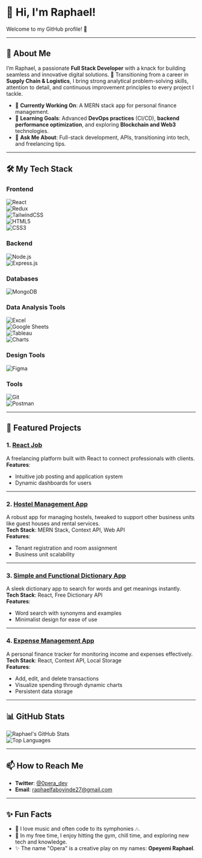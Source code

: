 # 👋 Hi, I'm Raphael!  

Welcome to my GitHub profile! 🚀  

---

## 🚀 About Me  
I’m Raphael, a passionate **Full Stack Developer** with a knack for building seamless and innovative digital solutions. 🌟 Transitioning from a career in **Supply Chain & Logistics**, I bring strong analytical problem-solving skills, attention to detail, and continuous improvement principles to every project I tackle.  

- 🔭 **Currently Working On**: A MERN stack app for personal finance management.  
- 🌱 **Learning Goals**: Advanced **DevOps practices** (CI/CD), **backend performance optimization**, and exploring **Blockchain and Web3** technologies.  
- 💬 **Ask Me About**: Full-stack development, APIs, transitioning into tech, and freelancing tips.  

---

## 🛠️ My Tech Stack  

### **Frontend**  
![React](https://img.shields.io/badge/-React-61DAFB?logo=react&logoColor=white&style=for-the-badge)  
![Redux](https://img.shields.io/badge/-Redux-764ABC?logo=redux&logoColor=white&style=for-the-badge)  
![TailwindCSS](https://img.shields.io/badge/-TailwindCSS-38B2AC?logo=tailwindcss&logoColor=white&style=for-the-badge)  
![HTML5](https://img.shields.io/badge/-HTML5-E34F26?logo=html5&logoColor=white&style=for-the-badge)  
![CSS3](https://img.shields.io/badge/-CSS3-1572B6?logo=css3&logoColor=white&style=for-the-badge)  

### **Backend**  
![Node.js](https://img.shields.io/badge/-Node.js-339933?logo=node.js&logoColor=white&style=for-the-badge)  
![Express.js](https://img.shields.io/badge/-Express.js-000000?logo=express&logoColor=white&style=for-the-badge)  

### **Databases**  
![MongoDB](https://img.shields.io/badge/-MongoDB-47A248?logo=mongodb&logoColor=white&style=for-the-badge)  

### **Data Analysis Tools**  
![Excel](https://img.shields.io/badge/-Excel-217346?logo=microsoft-excel&logoColor=white&style=for-the-badge)  
![Google Sheets](https://img.shields.io/badge/-Google_Sheets-34A853?logo=google-sheets&logoColor=white&style=for-the-badge)  
![Tableau](https://img.shields.io/badge/-Tableau-E97627?logo=tableau&logoColor=white&style=for-the-badge)  
![Charts](https://img.shields.io/badge/-Data_Visualization-FFBB00?style=for-the-badge)  

### **Design Tools**  
![Figma](https://img.shields.io/badge/-Figma-F24E1E?logo=figma&logoColor=white&style=for-the-badge)  

### **Tools**  
![Git](https://img.shields.io/badge/-Git-F05032?logo=git&logoColor=white&style=for-the-badge)  
![Postman](https://img.shields.io/badge/-Postman-FF6C37?logo=postman&logoColor=white&style=for-the-badge)  

---

## 🌟 Featured Projects  

### 1. [**React Job**](https://github.com/OperaCode/React_Job.git)  
A freelancing platform built with React to connect professionals with clients.  
**Features**:  
- Intuitive job posting and application system  
- Dynamic dashboards for users  

---

### 2. [**Hostel Management App**](https://github.com/OperaCode/Hostel-Management-App.git)  
A robust app for managing hostels, tweaked to support other business units like guest houses and rental services.  
**Tech Stack**: MERN Stack, Context API, Web API  
**Features**:  
- Tenant registration and room assignment  
- Business unit scalability  

---

### 3. [**Simple and Functional Dictionary App**](https://github.com/OperaCode/Dictionary_App-.git)  
A sleek dictionary app to search for words and get meanings instantly.  
**Tech Stack**: React, Free Dictionary API  
**Features**:  
- Word search with synonyms and examples  
- Minimalist design for ease of use  

---

### 4. [**Expense Management App**](https://github.com/OperaCode/expense-management-app.git)  
A personal finance tracker for monitoring income and expenses effectively.  
**Tech Stack**: React, Context API, Local Storage  
**Features**:  
- Add, edit, and delete transactions  
- Visualize spending through dynamic charts  
- Persistent data storage  

---

## 📊 GitHub Stats  

![Raphael's GitHub Stats](https://github-readme-stats.vercel.app/api?username=OperaCode&show_icons=true&theme=radical)  
![Top Languages](https://github-readme-stats.vercel.app/api/top-langs/?username=OperaCode&layout=compact&theme=radical)  

---

## 📫 How to Reach Me  

- **Twitter**: [@0pera_dev](https://x.com/0pera_dev?s=11&t=YUuj0_BWUL2YKEV61u7gzQ)  
- **Email**: raphaelfaboyinde27@gmail.com  

---

## ✨ Fun Facts  

- 🎼 I love music and often code to its symphonies 🎶.  
- 🚴 In my free time, I enjoy hitting the gym, chill time, and exploring new tech and knowledge.  
- ✨ The name "Opera" is a creative play on my names: **Opeyemi Raphael**.  

